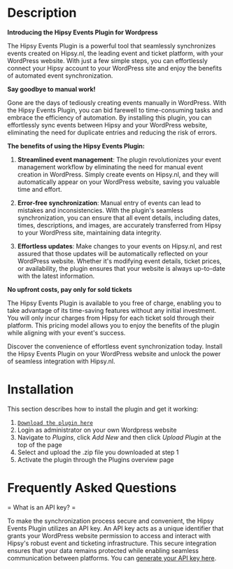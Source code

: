 # Description
**Introducing the Hipsy Events Plugin for Wordpress**

The Hipsy Events Plugin is a powerful tool that seamlessly synchronizes events created on Hipsy.nl, the leading event and ticket platform, with your WordPress website. With just a few simple steps, you can effortlessly connect your Hipsy account to your WordPress site and enjoy the benefits of automated event synchronization.



**Say goodbye to manual work!**

Gone are the days of tediously creating events manually in WordPress. With the Hipsy Events Plugin, you can bid farewell to time-consuming tasks and embrace the efficiency of automation. By installing this plugin, you can effortlessly sync events between Hipsy and your WordPress website, eliminating the need for duplicate entries and reducing the risk of errors.

**The benefits of using the Hipsy Events Plugin:**

1. **Streamlined event management**: The plugin revolutionizes your event management workflow by eliminating the need for manual event creation in WordPress. Simply create events on Hipsy.nl, and they will automatically appear on your WordPress website, saving you valuable time and effort.

2. **Error-free synchronization**: Manual entry of events can lead to mistakes and inconsistencies. With the plugin's seamless synchronization, you can ensure that all event details, including dates, times, descriptions, and images, are accurately transferred from Hipsy to your WordPress site, maintaining data integrity.

3. **Effortless updates**: Make changes to your events on Hipsy.nl, and rest assured that those updates will be automatically reflected on your WordPress website. Whether it's modifying event details, ticket prices, or availability, the plugin ensures that your website is always up-to-date with the latest information.

**No upfront costs, pay only for sold tickets**

The Hipsy Events Plugin is available to you free of charge, enabling you to take advantage of its time-saving features without any initial investment. You will only incur charges from Hipsy for each ticket sold through their platform. This pricing model allows you to enjoy the benefits of the plugin while aligning with your event's success.

Discover the convenience of effortless event synchronization today. Install the Hipsy Events Plugin on your WordPress website and unlock the power of seamless integration with Hipsy.nl.



# Installation
This section describes how to install the plugin and get it working:
1. [`Download the plugin here`](https://github.com/hipsynl/hipsy-wordpress-events/releases/download/v1.0.0/hipsy-events.zip)
2. Login as administrator on your own Wordpress website
3. Navigate to *Plugins*, click *Add New* and then click *Upload Plugin* at the top of the page
4. Select and upload the .zip file you downloaded at step 1
5. Activate the plugin through the Plugins overview page

# Frequently Asked Questions
= What is an API key? =

To make the synchronization process secure and convenient, the Hipsy Events Plugin utilizes an API key. An API key acts as a unique identifier that grants your WordPress website permission to access and interact with Hipsy's robust event and ticketing infrastructure. This secure integration ensures that your data remains protected while enabling seamless communication between platforms. You can [generate your API key here](https://hipsy.nl/app/api-keys).